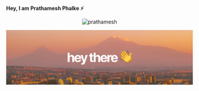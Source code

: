 **Hey, I am Prathamesh Phalke ⚡️** 
<p align="center">
    <img src="https://komarev.com/ghpvc/?username=prathamesh19p&label=Profile%20views&color=0e75b6&style=flat" alt="prathamesh" />
<p align="center">
  
![gh-profile-banner](/media/gh-profile-banner.png)   



